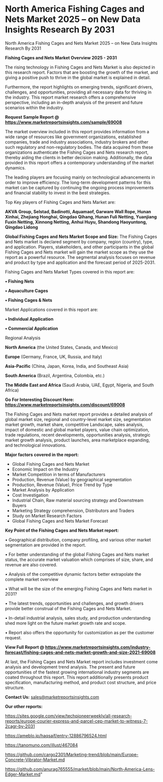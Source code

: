 # North America Fishing Cages and Nets Market 2025 – on New Data Insights Research By 2031
North America Fishing Cages and Nets Market 2025 – on New Data Insights Research By 2031

<Strong> Fishing Cages and Nets Market Overview 2025 - 2031</strong>

The rising technology in Fishing Cages and Nets Market is also depicted in this research report. Factors that are boosting the growth of the market, and giving a positive push to thrive in the global market is explained in detail.

Furthermore, the report highlights on emerging trends, significant drivers, challenges, and opportunities, providing all necessary data for thriving in the industry. This report market research offers a comprehensive perspective, including an in-depth analysis of the present and future scenarios within the industry.

<strong>Request Sample Report @ <a href=https://www.marketreportsinsights.com/sample/69008>https://www.marketreportsinsights.com/sample/69008</a></strong>

The market overview included in this report provides information from a wide range of resources like government organizations, established companies, trade and industry associations, industry brokers and other such regulatory and non-regulatory bodies. The data acquired from these organizations authenticate the Fishing Cages and Nets research report, thereby aiding the clients in better decision making. Additionally, the data provided in this report offers a contemporary understanding of the market dynamics.

The leading players are focusing mainly on technological advancements in order to improve efficiency. The long-term development patterns for this market can be captured by continuing the ongoing process improvements and financial stability to invest in the best strategies.

Top Key players of Fishing Cages and Nets Market are:

<strong>AKVA Group, Selstad, Badinotti, Aquamaof, Garware Wall Rope, Hunan Xinhai, Zhejiang Honghai, Qingdao Qihang, Hunan Fuli Netting, Yuanjiang Fuxin Netting, Xinnong Netting, Anhui Huyu, Shandong Haoyuntong, Qingdao Lidong</strong>

<strong><b>Global Fishing Cages and Nets Market Scope and Size:</b></strong>
The Fishing Cages and Nets market is declared segment by company, region (country), type, and application. Players, stakeholders, and other participants in the global Fishing Cages and Nets market will gain the market scope as they use the report as a powerful resource. The segmental analysis focuses on revenue and product by type and application and the forecast period of 2025-2031.

Fishing Cages and Nets Market Types covered in this report are:

<strong>• Fishing Nets

• Aquaculture Cages

• Fishing Cages & Nets</strong>

Market Applications covered in this report are:

<strong>• Individual Application

• Commercial Application</strong> 

Regional Analysis

<strong>North America</strong> (the United States, Canada, and Mexico)

<strong>Europe</strong> (Germany, France, UK, Russia, and Italy)

<strong>Asia-Pacific</strong> (China, Japan, Korea, India, and Southeast Asia)

<strong>South America</strong> (Brazil, Argentina, Colombia, etc.)

<strong>The Middle East and Africa</strong> (Saudi Arabia, UAE, Egypt, Nigeria, and South Africa)

<strong>Go For Interesting Discount Here: <a href=https://www.marketreportsinsights.com/discount/69008>https://www.marketreportsinsights.com/discount/69008</a></strong>

The Fishing Cages and Nets market report provides a detailed analysis of global market size, regional and country-level market size, segmentation market growth, market share, competitive Landscape, sales analysis, impact of domestic and global market players, value chain optimization, trade regulations, recent developments, opportunities analysis, strategic market growth analysis, product launches, area marketplace expanding, and technological innovations.

<strong><b>Major factors covered in the report:</b></strong>
<ul>
  <li>Global Fishing Cages and Nets Market </li>
  <li>Economic Impact on the Industry</li>
  <li>Market Competition in terms of Manufacturers</li>
  <li>Production, Revenue (Value) by geographical segmentation</li>
  <li>Production, Revenue (Value), Price Trend by Type</li>
  <li>Market Analysis by Application</li>
  <li>Cost Investigation</li>
  <li>Industrial Chain, Raw material sourcing strategy and Downstream Buyers</li>
  <li>Marketing Strategy comprehension, Distributors and Traders</li>
  <li>Study on Market Research Factors</li>
  <li>Global Fishing Cages and Nets Market Forecast</li>
</ul>

<strong><b>Key Point of the Fishing Cages and Nets Market report:</b></strong>

• Geographical distribution, company profiling, and various other market segmentation are provided in the report.

• For better understanding of the global Fishing Cages and Nets market status, the accurate market valuation which comprises of size, share, and revenue are also covered.

• Analysis of the competitive dynamic factors better extrapolate the complete market overview

• What will be the size of the emerging Fishing Cages and Nets market in 2031?

• The latest trends, opportunities and challenges, and growth drivers provide better construal of the Fishing Cages and Nets Market.

• In-detail industrial analysis, sales study, and production understanding shed more light on the future market growth rate and scope.

• Report also offers the opportunity for customization as per the customer request.

<strong><b>View Full Report @ <a href=https://www.marketreportsinsights.com/industry-forecast/fishing-cages-and-nets-market-growth-and-size-2021-69008>https://www.marketreportsinsights.com/industry-forecast/fishing-cages-and-nets-market-growth-and-size-2021-69008</a></b></strong>


At last, the Fishing Cages and Nets Market report includes investment come analysis and development trend analysis. The present and future opportunities of the fastest growing international industry segments are coated throughout this report. This report additionally presents product specification, manufacturing method, and product cost structure, and price structure.

<strong>Contact Us:</strong>
sales@marketreportsinsights.com

<strong>Our other reports:</strong>

<a href=https://sites.google.com/view/techpioneerweekly/all-research-reports/europe-courier-express-and-parcel-cep-market-to-witness-7-2cagr-by-2031>https://sites.google.com/view/techpioneerweekly/all-research-reports/europe-courier-express-and-parcel-cep-market-to-witness-7-2cagr-by-2031</a>

<a href=https://ameblo.jp/haqsaif/entry-12886796524.html>https://ameblo.jp/haqsaif/entry-12886796524.html</a>

<a href=https://tanomuno.com/illust/467084>https://tanomuno.com/illust/467084</a>

<a href=https://github.com/cargo2301/Marketing-trend/blob/main/Europe-Concrete-Vibrator-Market.md>https://github.com/cargo2301/Marketing-trend/blob/main/Europe-Concrete-Vibrator-Market.md</a>

<a href=https://github.com/anurag765555/market/blob/main/North-America-Lens-Edger-Market.md>https://github.com/anurag765555/market/blob/main/North-America-Lens-Edger-Market.md</a>"
